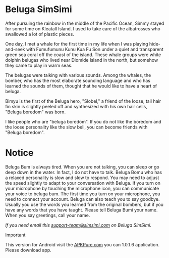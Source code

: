 # Beluga SimSimi
After pursuing the rainbow in the middle of the Pacific Ocean, Simmy stayed for some time on Kleatall Island. I used to take care of the albatrosses who swallowed a lot of plastic pieces.

One day, I met a whale for the first time in my life when I was playing hide-and-seek with Fumufumunu Kunu Kua Fu Son under a quiet and transparent green sea coral off the coast of the island. These whale groups were white dolphin belugas who lived near Diomide Island in the north, but somehow they came to play in warm seas.

The belugas were talking with various sounds. Among the whales, the bomber, who has the most elaborate sounding language and who has learned the sounds of them, thought that he would like to have a heart of beluga.

Bimyu is the first of the Beluga hero, "Slobel," a friend of the loose, tail hair fin skin is slightly peeled off and synthesized with his own hair cells, "Beluga boredom" was born.

I like people who are "beluga boredom". If you do not like the boredom and the loose personality like the slow bell, you can become friends with "Beluga boredom".


# Notice
Beluga Bum is always tired. When you are not talking, you can sleep or go deep down in the water. In fact, I do not have to talk. Beluga Bomu who has a relaxed personality is slow and slow to respond. You may need to adjust the speed slightly to adapt to your conversation with Beluga. If you turn on your microphone by touching the microphone icon, you can communicate your voice to beluga bum. The first time you turn on your microphone, you need to connect your account. Beluga can also teach you to say goodbye. Usually you use the words you learned from the original bombers, but if you have any words that you have taught. Please tell Beluga Bumi your name. When you say greetings, call your name.

*If you need email this support-team@simsimi.com on Beluga SimSimi.*

> [!IMPORTANT]
> This version for Android visit the [APKPure.com](https://apkpure.net/벨루가심심이/com.ismaker.android.simsimi.simsimibeluga) you can 1.0.1.6 application. Please download app.
